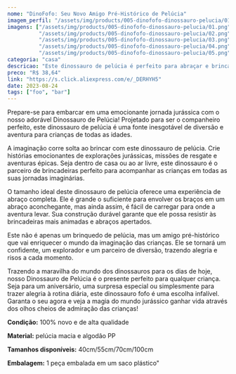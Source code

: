 ```yaml
---
nome: "DinoFofo: Seu Novo Amigo Pré-Histórico de Pelúcia"
imagem_perfil: "/assets/img/products/005-dinofofo-dinossauro-pelucia/01.png"
imagens: ["/assets/img/products/005-dinofofo-dinossauro-pelucia/01.png",
          "/assets/img/products/005-dinofofo-dinossauro-pelucia/02.png",
          "/assets/img/products/005-dinofofo-dinossauro-pelucia/03.png",
          "/assets/img/products/005-dinofofo-dinossauro-pelucia/04.png",
          "/assets/img/products/005-dinofofo-dinossauro-pelucia/05.png"]
categoria: "casa"
descricao: "Este dinossauro de pelúcia é perfeito para abraçar e brincar, trazendo diversão e aventura jurássica para crianças de todas as idades. Tenha seu próprio amigo pré-histórico fofinho."
preco: "R$ 38,64"
link: "https://s.click.aliexpress.com/e/_DERHYH5"
date: 2023-08-24
tags: ["foo", "bar"]
---
```


Prepare-se para embarcar em uma emocionante jornada jurássica com o nosso adorável Dinossauro de Pelúcia! Projetado para ser o companheiro perfeito, este dinossauro de pelúcia é uma fonte inesgotável de diversão e aventura para crianças de todas as idades.

A imaginação corre solta ao brincar com este dinossauro de pelúcia. Crie histórias emocionantes de explorações jurássicas, missões de resgate e aventuras épicas. Seja dentro de casa ou ao ar livre, este dinossauro é o parceiro de brincadeiras perfeito para acompanhar as crianças em todas as suas jornadas imaginárias.

O tamanho ideal deste dinossauro de pelúcia oferece uma experiência de abraço completa. Ele é grande o suficiente para envolver os braços em um abraço aconchegante, mas ainda assim, é fácil de carregar para onde a aventura levar. Sua construção durável garante que ele possa resistir às brincadeiras mais animadas e abraços apertados.

Este não é apenas um brinquedo de pelúcia, mas um amigo pré-histórico que vai enriquecer o mundo da imaginação das crianças. Ele se tornará um confidente, um explorador e um parceiro de diversão, trazendo alegria e risos a cada momento.

Trazendo a maravilha do mundo dos dinossauros para os dias de hoje, nosso Dinossauro de Pelúcia é o presente perfeito para qualquer criança. Seja para um aniversário, uma surpresa especial ou simplesmente para trazer alegria à rotina diária, este dinossauro fofo é uma escolha infalível. Garanta o seu agora e veja a magia do mundo jurássico ganhar vida através dos olhos cheios de admiração das crianças!

**Condição:** 100% novo e de alta qualidade

**Material:** pelúcia macia e algodão PP

**Tamanhos disponíveis:** 40cm/55cm/70cm/100cm

**Embalagem:** 1 peça embalada em um saco plástico"

